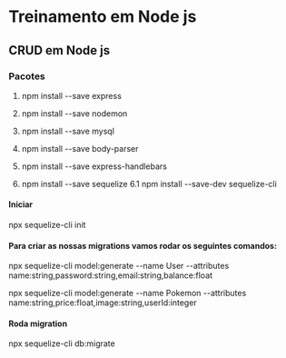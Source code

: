 # Treinamento em Node js
## CRUD em Node js
### Pacotes
1. npm install --save express
2. npm install --save nodemon
3. npm install --save mysql
4. npm install --save body-parser
5. npm install --save express-handlebars

6. npm install --save sequelize
6.1 npm install --save-dev sequelize-cli

#### Iniciar 
npx sequelize-cli init

#### Para criar as nossas migrations vamos rodar os seguintes comandos:
npx sequelize-cli model:generate --name User --attributes name:string,password:string,email:string,balance:float

npx sequelize-cli model:generate --name Pokemon --attributes name:string,price:float,image:string,userId:integer

#### Roda migration
npx sequelize-cli db:migrate
